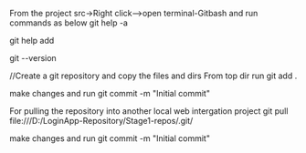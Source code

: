  
From the project src->Right click-->open terminal-Gitbash and run commands as below
git help -a

  git help add
  
git --version

//Create a git repository and copy the files and dirs
From top dir run
git add .

make changes and run 
git commit -m "Initial commit"


For pulling the repository into another local web intergation project
git pull file:///D:/LoginApp-Repository/Stage1-repos/.git/


make changes and run 
git commit -m "Initial commit"